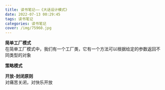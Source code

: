 ```yaml
---
title: 读书笔记——《大话设计模式》
date: 2022-07-13 00:29:45
tags: 读书笔记
categories: 读书笔记
cover: /img/75960.jpg
---
```

**简单工厂模式**  
在简单工厂模式中，我们有一个工厂类，它有一个方法可以根据给定的参数返回不同类型的对象

**策略模式**

**开放-封闭原则**  
对痛苦关闭，对快乐开放